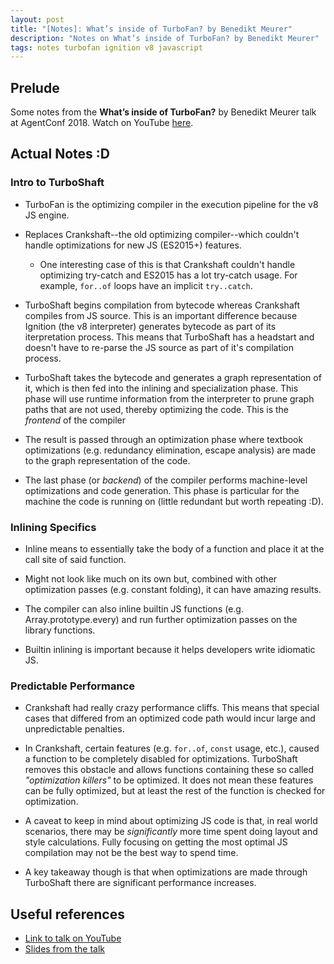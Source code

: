 ```yaml
---
layout: post
title: "[Notes]: What’s inside of TurboFan? by Benedikt Meurer"
description: "Notes on What’s inside of TurboFan? by Benedikt Meurer"
tags: notes turbofan ignition v8 javascript
---
```


## Prelude

Some notes from the **What’s inside of TurboFan?** by Benedikt Meurer talk at AgentConf 2018. Watch
on YouTube [here](https://www.youtube.com/watch?v=Eowsw8XXVCQ).

## Actual Notes :D

### Intro to TurboShaft

- TurboFan is the optimizing compiler in the execution pipeline for the v8 JS engine.

- Replaces Crankshaft--the old optimizing compiler--which couldn't handle optimizations for new JS
  (ES2015+) features.

  - One interesting case of this is that Crankshaft couldn't handle optimizing try-catch and ES2015
    has a lot try-catch usage. For example, `for..of` loops have an implicit `try..catch`.

- TurboShaft begins compilation from bytecode whereas Crankshaft compiles from JS source. This is
  an important difference because Ignition (the v8 interpreter) generates bytecode as part of its
  iterpretation process. This means that TurboShaft has a headstart and doesn't have to re-parse
  the JS source as part of it's compilation process.

- TurboShaft takes the bytecode and generates a graph representation of it, which is then fed into
  the inlining and specialization phase. This phase will use runtime information from the
  interpreter to prune graph paths that are not used, thereby optimizing the code. This is the
  *frontend* of the compiler

- The result is passed through an optimization phase where textbook optimizations (e.g. redundancy
  elimination, escape analysis) are made to the graph representation of the code.

- The last phase (or *backend*) of the compiler performs machine-level optimizations and code
  generation. This phase is particular for the machine the code is running on (little redundant but
  worth repeating :D).

### Inlining Specifics

- Inline means to essentially take the body of a function and place it at the call site of said
  function.

- Might not look like much on its own but, combined with other optimization passes (e.g. constant
  folding), it can have amazing results.

- The compiler can also inline builtin JS functions (e.g. Array.prototype.every) and run further
  optimization passes on the library functions.

- Builtin inlining is important because it helps developers write idiomatic JS.

### Predictable Performance

- Crankshaft had really crazy performance cliffs. This means that special cases that differed from
  an optimized code path would incur large and unpredictable penalties.

- In Crankshaft, certain features (e.g. `for..of`, `const` usage, etc.), caused a function to be
  completely disabled for optimizations. TurboShaft removes this obstacle and allows functions
  containing these so called *"optimization killers"* to be optimized. It does not mean these
  features can be fully optimized, but at least the rest of the function is checked for
  optimization.

- A caveat to keep in mind about optimizing JS code is that, in real world scenarios, there may be
  *significantly* more time spent doing layout and style calculations. Fully focusing on getting the
  most optimal JS compilation may not be the best way to spend time.

- A key takeaway though is that when optimizations are made through TurboShaft there are
  significant performance increases.

## Useful references

- [Link to talk on YouTube](https://www.youtube.com/watch?v=Eowsw8XXVCQ)
- [Slides from the talk](https://docs.google.com/presentation/d/1kcb_NDzKlahXhjjtZMQsEIVeqMNrBVibO2HzOGuQ_Ag/edit?usp=sharing)